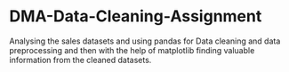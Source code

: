 # DMA-Data-Cleaning-Assignment
Analysing the sales datasets and using pandas for Data cleaning and data preprocessing and then with the help of matplotlib finding valuable information from the cleaned datasets.
